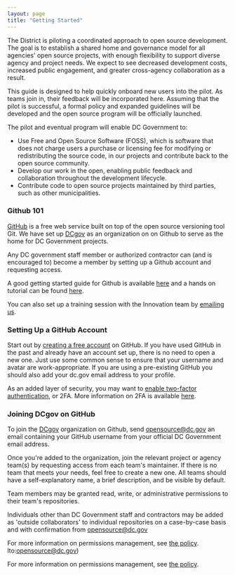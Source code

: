 ```yaml
---
layout: page
title: "Getting Started"
---
```


The District is piloting a coordinated approach to open source development. The goal is to establish a shared home and governance model for all agencies' open source projects, with enough flexibility to support diverse agency and project needs. We expect to see decreased development costs, increased public engagement, and greater cross-agency collaboration as a result.

This guide is designed to help quickly onboard new users into the pilot. As teams join in, their feedback will be incorporated here. Assuming that the pilot is successful, a formal policy and expanded guidelines will be developed and the open source program will be officially launched.

The pilot and eventual program will enable DC Government to:

* Use Free and Open Source Software (FOSS), which is software that does not charge users a purchase or licensing fee for modifying or redistributing the source code, in our projects and contribute back to the open source community.
* Develop our work in the open, enabling public feedback and collaboration throughout the development lifecycle.
* Contribute code to open source projects maintained by third parties, such as other municipalities.


### Github 101

[GitHub](https://github.com/) is a free web service built on top of the open source versioning tool Git. We have set up [DCgov](https://github.com/dcgov) as an organization on on Github to serve as the home for DC Government projects.

Any DC government staff member or authorized contractor can (and is encouraged to) become a member by setting up a Github account and requesting access.

A good getting started guide for Github is available [here](https://18f.gsa.gov/2015/03/03/how-to-use-github-and-the-terminal-a-guide/) and a hands on tutorial can be found [here](https://guides.github.com/activities/hello-world/).

You can also set up a training session with the Innovation team by [emailing us](mailto:opensource@dc.gov).


### Setting Up a GitHub Account

Start out by [creating a free account](https://github.com/join) on GitHub. If you have used GitHub in the past and already have an account set up, there is no need to open a new one. Just use some common sense to ensure that your username and avatar are work-appropriate. If you are using a pre-existing GitHub you should also add your dc.gov email address to your profile.

As an added layer of security, you may want to [enable two-factor authentication](https://github.com/settings/security), or 2FA. More information on 2FA is available [here](https://help.github.com/articles/about-two-factor-authentication/).

### Joining DCgov on GitHub

To join the [DCgov](https://github.com/dcgov) organization on Github, send [opensource@dc.gov](mailto:opensource@dc.gov) an email containing your GitHub username from your official DC Government email address.

Once you're added to the organization, join the relevant project or agency team(s) by requesting access from each team's maintainer. If there is no team that meets your needs, feel free to create a new one. All teams should have a self-explanatory name, a brief description, and be visible by default.

Team members may be granted read, write, or administrative permissions to their team's repositories.

Individuals other than DC Government staff and contractors may be added as 'outside collaborators' to individual repositories on a case-by-case basis and with confirmation from [opensource@dc.gov](mailto:opensource@dc.gov)

For more information on permissions management, see [the policy](/policy.html).
lto:opensource@dc.gov)

For more information on permissions management, see [the policy](/policy.html).

